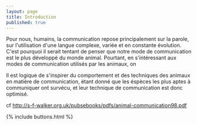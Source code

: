 ```yaml
---
layout: page
title: Introduction
published: true
---
```


Pour nous, humains, la communication repose principalement sur la parole, sur l'utilisation d'une langue complexe, variée et en constante évolution. C'est pourquoi il serait tentant de penser que notre mode de communication est le plus développé du monde animal. Pourtant, en s'intéressant aux modes de communication utilisés par les animaux, on 


Il est logique de s'inspirer du comportement et des techniques des animaux en matière de communication, étant donné que les éspèces les plus aptes à communiquer ont survécu, et leur technique de communication est donc optimisé.


cf http://s-f-walker.org.uk/pubsebooks/pdfs/animal-communication98.pdf

{% include buttons.html %}